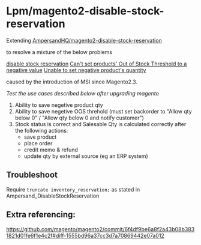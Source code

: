 # Lpm/magento2-disable-stock-reservation

Extending [AmpersandHQ/magento2-disable-stock-reservation](https://github.com/AmpersandHQ/magento2-disable-stock-reservation)

to resolve a mixture of the below problems

[disable stock reservation](https://github.com/magento/inventory/issues/2269)
[Can't set products' Out of Stock Threshold to a negative value](https://github.com/magento/magento2/issues/25158)
[Unable to set negative product's quantity](https://github.com/magento/magento2/issues/9139)

caused by the introduction of MSI since Magento2.3. 

*Test the use cases described below after upgrading magento*

1. Ability to save negetive product qty
2. Ability to save negetive OOS threhold (must set backorder to "Allow qty below 0" / "Allow qty below 0 and notify customer")
3. Stock status is correct and Salesable Qty is calculated correctly after the following actions:
    - save product
    - place order
    - credit memo & refund
    - update qty by external source (eg an ERP system)

## Troubleshoot
Require `truncate inventory_reservation;` as stated in Ampersand_DisableStockReservation

## Extra referencing:
https://github.com/magento/magento2/commit/6f4df9be6a8f2a43b08b3831821d01fe6f1e4c2f#diff-1555bd96a37cc3d7a70869442e07a012